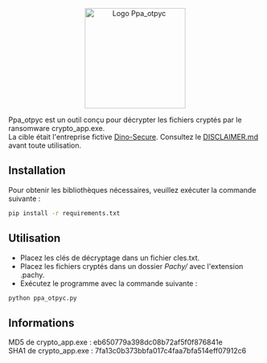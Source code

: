 <p align="center">
	<img src="https://i.ibb.co/5TZfnHm/580b57fbd9996e24bc43bbbf.png" width="200px" alt="Logo Ppa_otpyc"/>
</p>

Ppa_otpyc est un outil conçu pour décrypter les fichiers cryptés par le ransomware crypto_app.exe.<br>La cible était l'entreprise fictive [Dino-Secure](http://dino-secure.be/). Consultez le [DISCLAIMER.md](DISCLAIMER.md) avant toute utilisation.

## Installation
Pour obtenir les bibliothèques nécessaires, veuillez exécuter la commande suivante :
```bash
pip install -r requirements.txt
```


## Utilisation
 * Placez les clés de décryptage dans un fichier cles.txt.
 * Placez les fichiers cryptés dans un dossier *Pachy/* avec l'extension .pachy.
 * Exécutez le programme avec la commande suivante :
```bash
python ppa_otpyc.py
```


## Informations
MD5 de crypto_app.exe : eb650779a398dc08b72af5f0f876841e<br>
SHA1 de crypto_app.exe : 7fa13c0b373bbfa017c4faa7bfa514eff07912c6